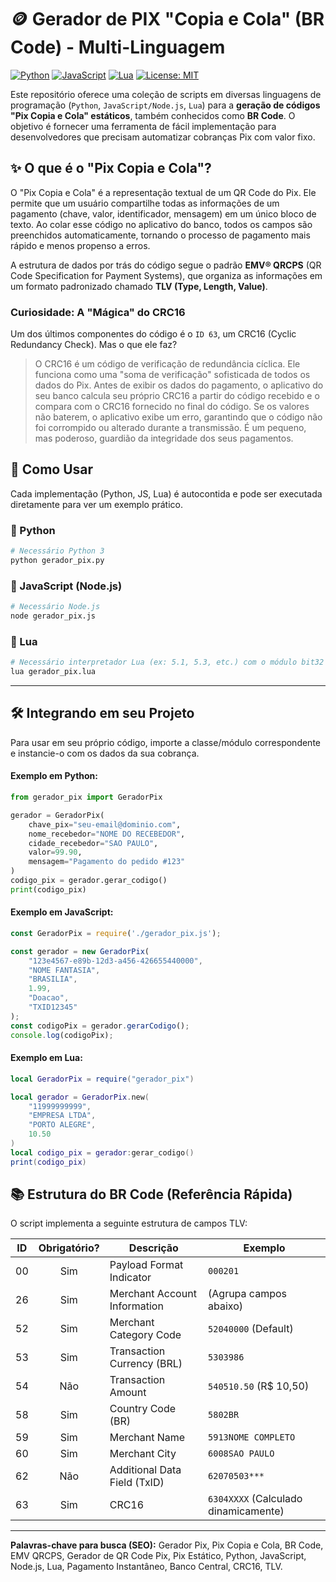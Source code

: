 # 🪙 Gerador de PIX "Copia e Cola" (BR Code) - Multi-Linguagem

[![Python](https://img.shields.io/badge/Python-3776AB?style=for-the-badge&logo=python&logoColor=white)](gerador_pix.py)
[![JavaScript](https://img.shields.io/badge/JavaScript-F7DF1E?style=for-the-badge&logo=javascript&logoColor=black)](gerador_pix.js)
[![Lua](https://img.shields.io/badge/Lua-2C2D72?style=for-the-badge&logo=lua&logoColor=white)](gerador_pix.lua)
[![License: MIT](https://img.shields.io/badge/License-MIT-yellow.svg?style=for-the-badge)](https://opensource.org/licenses/MIT)

Este repositório oferece uma coleção de scripts em diversas linguagens de programação (`Python`, `JavaScript/Node.js`, `Lua`) para a **geração de códigos "Pix Copia e Cola" estáticos**, também conhecidos como **BR Code**. O objetivo é fornecer uma ferramenta de fácil implementação para desenvolvedores que precisam automatizar cobranças Pix com valor fixo.

## ✨ O que é o "Pix Copia e Cola"?

O "Pix Copia e Cola" é a representação textual de um QR Code do Pix. Ele permite que um usuário compartilhe todas as informações de um pagamento (chave, valor, identificador, mensagem) em um único bloco de texto. Ao colar esse código no aplicativo do banco, todos os campos são preenchidos automaticamente, tornando o processo de pagamento mais rápido e menos propenso a erros.

A estrutura de dados por trás do código segue o padrão **EMV® QRCPS** (QR Code Specification for Payment Systems), que organiza as informações em um formato padronizado chamado **TLV (Type, Length, Value)**.

### Curiosidade: A "Mágica" do CRC16

Um dos últimos componentes do código é o `ID 63`, um CRC16 (Cyclic Redundancy Check). Mas o que ele faz?

> O CRC16 é um código de verificação de redundância cíclica. Ele funciona como uma "soma de verificação" sofisticada de todos os dados do Pix. Antes de exibir os dados do pagamento, o aplicativo do seu banco calcula seu próprio CRC16 a partir do código recebido e o compara com o CRC16 fornecido no final do código. Se os valores não baterem, o aplicativo exibe um erro, garantindo que o código não foi corrompido ou alterado durante a transmissão. É um pequeno, mas poderoso, guardião da integridade dos seus pagamentos.

## 🚀 Como Usar

Cada implementação (Python, JS, Lua) é autocontida e pode ser executada diretamente para ver um exemplo prático.

### 🐍 Python

```bash
# Necessário Python 3
python gerador_pix.py
```

### 📜 JavaScript (Node.js)

```bash
# Necessário Node.js
node gerador_pix.js
```

### 🌙 Lua

```bash
# Necessário interpretador Lua (ex: 5.1, 5.3, etc.) com o módulo bit32
lua gerador_pix.lua
```

---

## 🛠️ Integrando em seu Projeto

Para usar em seu próprio código, importe a classe/módulo correspondente e instancie-o com os dados da sua cobrança.

#### Exemplo em Python:
```python
from gerador_pix import GeradorPix

gerador = GeradorPix(
    chave_pix="seu-email@dominio.com",
    nome_recebedor="NOME DO RECEBEDOR",
    cidade_recebedor="SAO PAULO",
    valor=99.90,
    mensagem="Pagamento do pedido #123"
)
codigo_pix = gerador.gerar_codigo()
print(codigo_pix)
```

#### Exemplo em JavaScript:
```javascript
const GeradorPix = require('./gerador_pix.js');

const gerador = new GeradorPix(
    "123e4567-e89b-12d3-a456-426655440000",
    "NOME FANTASIA",
    "BRASILIA",
    1.99,
    "Doacao",
    "TXID12345"
);
const codigoPix = gerador.gerarCodigo();
console.log(codigoPix);
```

#### Exemplo em Lua:
```lua
local GeradorPix = require("gerador_pix")

local gerador = GeradorPix.new(
    "11999999999",
    "EMPRESA LTDA",
    "PORTO ALEGRE",
    10.50
)
local codigo_pix = gerador:gerar_codigo()
print(codigo_pix)
```

## 📚 Estrutura do BR Code (Referência Rápida)

O script implementa a seguinte estrutura de campos TLV:

| ID | Obrigatório? | Descrição                      | Exemplo                                |
|----|:------------:|--------------------------------|----------------------------------------|
| 00 |      Sim     | Payload Format Indicator       | `000201`                               |
| 26 |      Sim     | Merchant Account Information   | (Agrupa campos abaixo)                 |
| 52 |      Sim     | Merchant Category Code         | `52040000` (Default)                   |
| 53 |      Sim     | Transaction Currency (BRL)     | `5303986`                              |
| 54 |      Não     | Transaction Amount             | `540510.50` (R$ 10,50)                 |
| 58 |      Sim     | Country Code (BR)              | `5802BR`                               |
| 59 |      Sim     | Merchant Name                  | `5913NOME COMPLETO`                    |
| 60 |      Sim     | Merchant City                  | `6008SAO PAULO`                        |
| 62 |      Não     | Additional Data Field (TxID)   | `62070503***`                          |
| 63 |      Sim     | CRC16                          | `6304XXXX` (Calculado dinamicamente)   |

---

**Palavras-chave para busca (SEO):** Gerador Pix, Pix Copia e Cola, BR Code, EMV QRCPS, Gerador de QR Code Pix, Pix Estático, Python, JavaScript, Node.js, Lua, Pagamento Instantâneo, Banco Central, CRC16, TLV.
